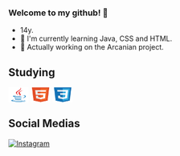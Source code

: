 ### Welcome to my github! 👋

- 14y.
- 📌 I'm currently learning Java, CSS and HTML.
- 📅 Actually working on the Arcanian project.

## Studying

<div style="display: inline_block">
  <img align="center" alt="Java" height="30" width="40" src="https://raw.githubusercontent.com/devicons/devicon/master/icons/java/java-original.svg">
  <img align="center" alt="HTML" height="30" width="40" src="https://raw.githubusercontent.com/devicons/devicon/master/icons/html5/html5-original.svg">
  <img align="center" alt="CSS" height="30" width="40" src="https://raw.githubusercontent.com/devicons/devicon/master/icons/css3/css3-original.svg">
</div>

## Social Medias
<div style="display: inline_block">
  <a href="https://www.instagram.com/souaquelematheus" target="_blank">
    <img align="center" alt="Instagram" height="40" width="40" src="https://github.com/miniaws/miniaws/blob/master/assets/88752670/50563a60-7361-4489-aa14-d624b6c7e082.png">
  </a>
</div>
<br>
